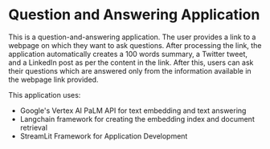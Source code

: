 # Question and Answering Application

This is a question-and-answering application. The user provides a link to a webpage on which they want to ask questions. After processing the link, the application automatically creates a 100 words summary, a Twitter tweet, and a LinkedIn post as per the content in the link. After this, users can ask their questions which are answered only from the information available in the webpage link provided.

This application uses:
- Google's Vertex AI PaLM API for text embedding and text answering
- Langchain framework for creating the embedding index and document retrieval
- StreamLit Framework for Application Development


